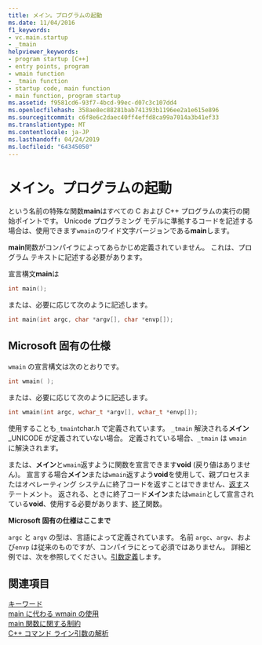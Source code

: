 ```yaml
---
title: メイン。プログラムの起動
ms.date: 11/04/2016
f1_keywords:
- vc.main.startup
- _tmain
helpviewer_keywords:
- program startup [C++]
- entry points, program
- wmain function
- _tmain function
- startup code, main function
- main function, program startup
ms.assetid: f9581cd6-93f7-4bcd-99ec-d07c3c107dd4
ms.openlocfilehash: 358ae8ec88281bab741393b1196ee2a1e615e896
ms.sourcegitcommit: c6f8e6c2daec40ff4effd8ca99a7014a3b41ef33
ms.translationtype: MT
ms.contentlocale: ja-JP
ms.lasthandoff: 04/24/2019
ms.locfileid: "64345050"
---
```

# <a name="main-program-startup"></a>メイン。プログラムの起動

という名前の特殊な関数**main**はすべての C および C++ プログラムの実行の開始ポイントです。 Unicode プログラミング モデルに準拠するコードを記述する場合は、使用できます`wmain`のワイド文字バージョンである**main**します。

**main**関数がコンパイラによってあらかじめ定義されていません。 これは、プログラム テキストに記述する必要があります。

宣言構文**main**は

```cpp
int main();
```

または、必要に応じて次のように記述します。

```cpp
int main(int argc, char *argv[], char *envp[]);
```

## <a name="microsoft-specific"></a>Microsoft 固有の仕様

`wmain` の宣言構文は次のとおりです。

```cpp
int wmain( );
```

または、必要に応じて次のように記述します。

```cpp
int wmain(int argc, wchar_t *argv[], wchar_t *envp[]);
```

使用することも`_tmain`tchar.h で定義されています。 `_tmain` 解決される**メイン**_UNICODE が定義されていない場合。 定義されている場合、`_tmain` は `wmain` に解決されます。

または、**メイン**と`wmain`返すように関数を宣言できます**void** (戻り値はありません)。 宣言する場合**メイン**または`wmain`返すよう**void**を使用して、親プロセスまたはオペレーティング システムに終了コードを返すことはできません、[返す](../cpp/return-statement-in-program-termination-cpp.md)ステートメント。 返される、ときに終了コード**メイン**または`wmain`として宣言されている**void**、使用する必要があります、[終了](../cpp/exit-function.md)関数。

**Microsoft 固有の仕様はここまで**

`argc` と `argv` の型は、言語によって定義されています。 名前 `argc`、`argv`、および`envp` は従来のものですが、コンパイラにとって必須ではありません。 詳細と例では、次を参照してください。[引数定義](../cpp/argument-definitions.md)します。

## <a name="see-also"></a>関連項目

[キーワード](../cpp/keywords-cpp.md)<br/>
[main に代わる wmain の使用](../cpp/using-wmain-instead-of-main.md)<br/>
[main 関数に関する制約](../cpp/main-function-restrictions.md)<br/>
[C++ コマンド ライン引数の解析](../cpp/parsing-cpp-command-line-arguments.md)
